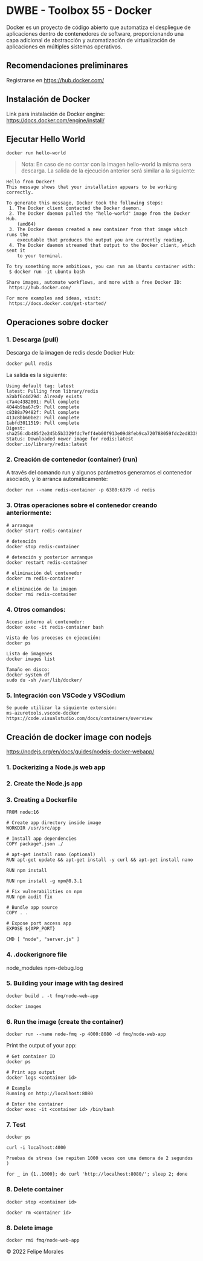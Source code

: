 # DWBE - Toolbox 55 - Docker
Docker es un proyecto de código abierto que automatiza el despliegue de aplicaciones dentro de contenedores de software, proporcionando una capa adicional de abstracción y automatización de virtualización de aplicaciones en múltiples sistemas operativos.


## Recomendaciones preliminares
Registrarse en https://hub.docker.com/


## Instalación de Docker

Link para instalación de Docker engine: https://docs.docker.com/engine/install/

## Ejecutar Hello World

    docker run hello-world

  > Nota: En caso de no contar con la imagen hello-world la misma sera descarga.
  > La salida de la ejecución anterior será similar a la siguiente:

    Hello from Docker!
    This message shows that your installation appears to be working correctly.
    
    To generate this message, Docker took the following steps:
     1. The Docker client contacted the Docker daemon.
     2. The Docker daemon pulled the "hello-world" image from the Docker Hub.
        (amd64)
     3. The Docker daemon created a new container from that image which runs the
        executable that produces the output you are currently reading.
     4. The Docker daemon streamed that output to the Docker client, which sent it
        to your terminal.
    
    To try something more ambitious, you can run an Ubuntu container with:
     $ docker run -it ubuntu bash
    
    Share images, automate workflows, and more with a free Docker ID:
     https://hub.docker.com/
    
    For more examples and ideas, visit:
     https://docs.docker.com/get-started/ 
    

## Operaciones sobre docker

### 1. Descarga (pull)
Descarga de la imagen de redis desde Docker Hub:

    docker pull redis

La salida es la siguiente:

    Using default tag: latest
    latest: Pulling from library/redis
    a2abf6c4d29d: Already exists 
    c7a4e4382001: Pull complete 
    4044b9ba67c9: Pull complete 
    c8388a79482f: Pull complete 
    413c8bb60be2: Pull complete 
    1abfd3011519: Pull complete 
    Digest: sha256:db485f2e245b5b3329fdc7eff4eb00f913e09d8feb9ca720788059fdc2ed8339
    Status: Downloaded newer image for redis:latest
    docker.io/library/redis:latest


### 2. Creación de contenedor (container) (run)
A través del comando run y algunos parámetros generamos el contenedor asociado, y lo arranca automáticamente:

    docker run --name redis-container -p 6380:6379 -d redis

### 3. Otras operaciones sobre el contenedor creando anteriormente:

    # arranque
    docker start redis-container

    # detención
    docker stop redis-container

    # detención y posterior arranque
    docker restart redis-container

    # eliminación del contenedor
    docker rm redis-container

    # eliminación de la imagen
    docker rmi redis-container


### 4. Otros comandos:

    Acceso interno al contenedor:
    docker exec -it redis-container bash

    Vista de los procesos en ejecución:
    docker ps

    Lista de imagenes
    docker images list

    Tamaño en disco:
    docker system df
    sudo du -sh /var/lib/docker/

### 5. Integración con VSCode y VSCodium

    Se puede utilizar la siguiente extensión:
    ms-azuretools.vscode-docker
    https://code.visualstudio.com/docs/containers/overview


## Creación de docker image con nodejs
https://nodejs.org/en/docs/guides/nodejs-docker-webapp/

### 1. Dockerizing a Node.js web app
### 2. Create the Node.js app
### 3. Creating a Dockerfile
```
FROM node:16

# Create app directory inside image
WORKDIR /usr/src/app

# Install app dependencies
COPY package*.json ./

# apt-get install nano (optional)
RUN apt-get update && apt-get install -y curl && apt-get install nano

RUN npm install

RUN npm install -g npm@8.3.1

# Fix vulnerabilities on npm
RUN npm audit fix

# Bundle app source
COPY . .

# Expose port access app
EXPOSE ${APP_PORT}

CMD [ "node", "server.js" ]
```
### 4. .dockerignore file

node_modules
npm-debug.log

### 5. Building your image with tag desired

    docker build . -t fmq/node-web-app

    docker images

### 6. Run the image (create the container)

    docker run --name node-fmq -p 4000:8080 -d fmq/node-web-app

Print the output of your app:

    # Get container ID
    docker ps

    # Print app output
    docker logs <container id>

    # Example
    Running on http://localhost:8080

    # Enter the container
    docker exec -it <container id> /bin/bash

### 7. Test

    docker ps

    curl -i localhost:4000

    Pruebas de stress (se repiten 1000 veces con una demora de 2 segundos )

    for _ in {1..1000}; do curl 'http://localhost:8080/'; sleep 2; done


### 8. Delete container

    docker stop <container id>

    docker rm <container id>

### 8. Delete image

    docker rmi fmq/node-web-app



<div class="footer">
    &copy; 2022 Felipe Morales
</div>